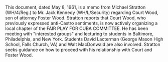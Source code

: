 This document, dated May 8, 1961, is a memo from Michael Stratton (WH/4/Reg.) to Mr. Jack Kennedy (WH/L/Security) regarding Court Wood, son of attorney Foster Wood. Stratton reports that Court Wood, who previously expressed anti-Castro sentiments, is now actively organizing a local chapter of the FAIR PLAY FOR CUBA COMMITTEE. He has been meeting with "interested groups" and lecturing to students in Baltimore, Philadelphia, and New York. Students David Lacterman (George Mason High School, Falls Church, VA) and Walt MacDonwald are also involved. Stratton seeks guidance on how to proceed with his relationship with Court and Foster Wood.
